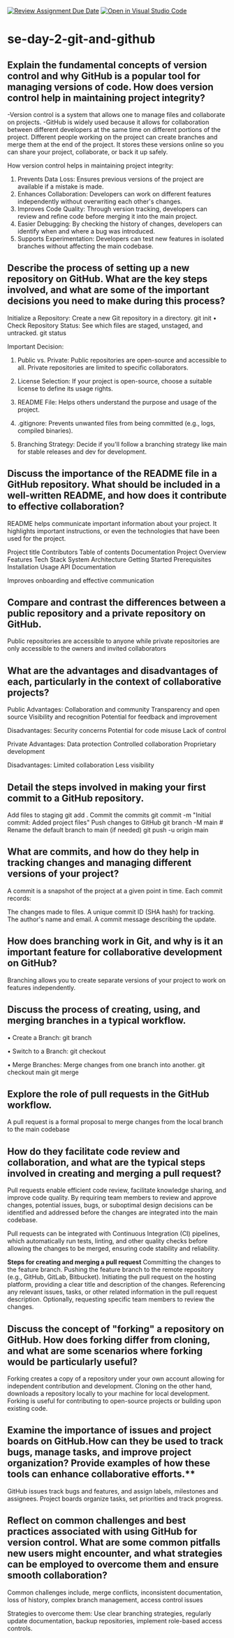 [![Review Assignment Due Date](https://classroom.github.com/assets/deadline-readme-button-22041afd0340ce965d47ae6ef1cefeee28c7c493a6346c4f15d667ab976d596c.svg)](https://classroom.github.com/a/8wgCKhpZ)
[![Open in Visual Studio Code](https://classroom.github.com/assets/open-in-vscode-2e0aaae1b6195c2367325f4f02e2d04e9abb55f0b24a779b69b11b9e10269abc.svg)](https://classroom.github.com/online_ide?assignment_repo_id=18436755&assignment_repo_type=AssignmentRepo)
# se-day-2-git-and-github
## Explain the fundamental concepts of version control and why GitHub is a popular tool for managing versions of code. How does version control help in maintaining project integrity?
-Version control is a system that allows one to manage files and collaborate on projects.
-GitHub is widely used because it allows for collaboration between different developers at the same time on different portions of the project. Different people working on the project can create branches and merge them at the end of the project. It stores these versions online so you can share your project, collaborate, or back it up safely.

How version control helps in maintaining project integrity:
1. Prevents Data Loss: Ensures previous versions of the project are available if a mistake is made.
2. Enhances Collaboration: Developers can work on different features independently without overwriting each other's changes.
3. Improves Code Quality: Through version tracking, developers can review and refine code before merging it into the main project.
4. Easier Debugging: By checking the history of changes, developers can identify when and where a bug was introduced.
5. Supports Experimentation: Developers can test new features in isolated branches without affecting the main codebase.

## Describe the process of setting up a new repository on GitHub. What are the key steps involved, and what are some of the important decisions you need to make during this process?
Initialize a Repository: Create a new Git repository in a directory.
git init
• Check Repository Status: See which files are staged, unstaged, and untracked.
git status

Important Decision:
1. Public vs. Private:
Public repositories are open-source and accessible to all.
Private repositories are limited to specific collaborators.

2. License Selection:
If your project is open-source, choose a suitable license to define its usage rights.

3. README File:
Helps others understand the purpose and usage of the project.

4. .gitignore:
Prevents unwanted files from being committed (e.g., logs, compiled binaries).

5. Branching Strategy:
Decide if you'll follow a branching strategy like main for stable releases and dev for development.

## Discuss the importance of the README file in a GitHub repository. What should be included in a well-written README, and how does it contribute to effective collaboration?
README helps communicate important information about your project. It highlights important instructions, or even the technologies that have been used for the project.

Project title
Contributors
Table of contents
Documentation
Project Overview Features
Tech Stack
System Architecture
Getting Started
Prerequisites
Installation
Usage
API Documentation

Improves onboarding and effective communication

## Compare and contrast the differences between a public repository and a private repository on GitHub. 
Public repositories are accessible to anyone while private repositories are only accessible to the owners and invited collaborators
## What are the advantages and disadvantages of each, particularly in the context of collaborative projects?
Public
Advantages:
Collaboration and community
Transparency and open source
Visibility and recognition
Potential for feedback and improvement

Disadvantages:
Security concerns
Potential for code misuse
Lack of control

Private
Advantages:
Data protection
Controlled collaboration
Proprietary development

Disadvantages:
Limited collaboration
Less visibility

## Detail the steps involved in making your first commit to a GitHub repository. 
Add files to staging 
git add .
Commit the commits
git commit -m "Initial commit: Added project files"
Push changes to GitHub
git branch -M main  # Rename the default branch to main (if needed)
git push -u origin main

## What are commits, and how do they help in tracking changes and managing different versions of your project?
A commit is a snapshot of the project at a given point in time. Each commit records:

The changes made to files.
A unique commit ID (SHA hash) for tracking.
The author's name and email.
A commit message describing the update.

## How does branching work in Git, and why is it an important feature for collaborative development on GitHub? 
Branching allows you to create separate versions of your project to work on features independently.

## Discuss the process of creating, using, and merging branches in a typical workflow.
• Create a Branch:
git branch <branch-name>

• Switch to a Branch:
git checkout <branch-name>

• Merge Branches: Merge changes from one branch into another.
git checkout main
git merge <branch-name>

## Explore the role of pull requests in the GitHub workflow. 
A pull request is a formal proposal to merge changes from the local branch to the main codebase

## How do they facilitate code review and collaboration, and what are the typical steps involved in creating and merging a pull request?
Pull requests enable efficient code review, facilitate knowledge sharing, and improve code quality. By requiring team members to review and approve changes, potential issues, bugs, or suboptimal design decisions can be identified and addressed before the changes are integrated into the main codebase.

Pull requests can be integrated with Continuous Integration (CI) pipelines, which automatically run tests, linting, and other quality checks before allowing the changes to be merged, ensuring code stability and reliability.

**Steps for creating and merging a pull request**
Committing the changes to the feature branch.
Pushing the feature branch to the remote repository (e.g., GitHub, GitLab, Bitbucket).
Initiating the pull request on the hosting platform, providing a clear title and description of the changes.
Referencing any relevant issues, tasks, or other related information in the pull request description.
Optionally, requesting specific team members to review the changes.

## Discuss the concept of "forking" a repository on GitHub. How does forking differ from cloning, and what are some scenarios where forking would be particularly useful?
Forking creates a copy of a repository under your own account allowing for independent contribution and development. Cloning on the other hand, downloads a repository locally to your machine for local development.
Forking is useful for contributing to open-source projects or building upon existing code.

## Examine the importance of issues and project boards on GitHub.How can they be used to track bugs, manage tasks, and improve project organization? Provide examples of how these tools can enhance collaborative efforts.**
GitHub issues track bugs and features, and assign labels, milestones and assignees.
Project boards organize tasks, set priorities and track progress.

## Reflect on common challenges and best practices associated with using GitHub for version control. What are some common pitfalls new users might encounter, and what strategies can be employed to overcome them and ensure smooth collaboration?
Common challenges include, merge conflicts, inconsistent documentation, loss of history, complex branch management, access control issues

Strategies to overcome them:
Use clear branching strategies, regularly update documentation, backup repositories, implement role-based access controls.
